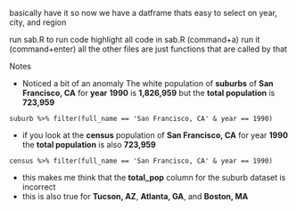 basically have it so now we have a datframe thats easy to select on year, city, and region

run sab.R
to run code highlight all code in sab.R (command+a) run it (command+enter)
all the other files are just functions that are called by that

Notes
- Noticed a bit of an anomaly The white population of **suburbs** of **San Francisco, CA** for **year** **1990** is **1,826,959** but the **total population** is **723,959**

```
suburb %>% filter(full_name == 'San Francisco, CA' & year == 1990)
```

- if you look at the **census** population of **San Francisco, CA** for year **1990** the **total population** is also **723,959**

```
census %>% filter(full_name == 'San Francisco, CA' & year == 1990)
```

- this makes me think that the **total_pop** column for the suburb dataset is incorrect
- this is also true for **Tucson, AZ**, **Atlanta, GA**, and **Boston, MA**
